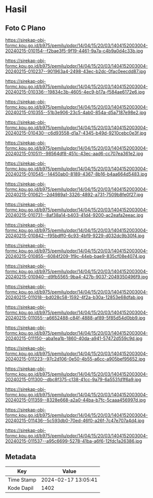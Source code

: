 # Hasil

## Foto C Plano

https://sirekap-obj-formc.kpu.go.id/b975/pemilu/pdpr/14/04/15/20/03/1404152003004-20240215-010154--f2bae3f5-9f19-4461-9a7a-c4b9a0d4c33b.jpg

https://sirekap-obj-formc.kpu.go.id/b975/pemilu/pdpr/14/04/15/20/03/1404152003004-20240215-010237--901963a4-2498-43ec-b2dc-0fac0eecdd87.jpg

https://sirekap-obj-formc.kpu.go.id/b975/pemilu/pdpr/14/04/15/20/03/1404152003004-20240215-010336--19834c3b-4605-4ec9-b17a-f584ae6172e6.jpg

https://sirekap-obj-formc.kpu.go.id/b975/pemilu/pdpr/14/04/15/20/03/1404152003004-20240215-010355--51b3e906-23c5-4ab0-854a-d5a7187e98e2.jpg

https://sirekap-obj-formc.kpu.go.id/b975/pemilu/pdpr/14/04/15/20/03/1404152003004-20240215-010430--c6d93558-d1a7-4345-b49d-9210cebc0e3f.jpg

https://sirekap-obj-formc.kpu.go.id/b975/pemilu/pdpr/14/04/15/20/03/1404152003004-20240215-010511--98564df8-451c-43ec-aad6-cc707ea361e2.jpg

https://sirekap-obj-formc.kpu.go.id/b975/pemilu/pdpr/14/04/15/20/03/1404152003004-20240215-010545--14450ab0-8189-4367-8b16-b4aa664d5483.jpg

https://sirekap-obj-formc.kpu.go.id/b975/pemilu/pdpr/14/04/15/20/03/1404152003004-20240215-010621--2d4989a1-3326-4892-a731-7509b8fe0f27.jpg

https://sirekap-obj-formc.kpu.go.id/b975/pemilu/pdpr/14/04/15/20/03/1404152003004-20240215-010731--8af38a14-b403-41d4-9200-ac2eafa2eeac.jpg

https://sirekap-obj-formc.kpu.go.id/b975/pemilu/pdpr/14/04/15/20/03/1404152003004-20240215-010842--f95bdff0-6c93-4bf9-9229-d032dc9b30f4.jpg

https://sirekap-obj-formc.kpu.go.id/b975/pemilu/pdpr/14/04/15/20/03/1404152003004-20240215-010855--6084f209-1f9c-44eb-bae9-835cf08e4074.jpg

https://sirekap-obj-formc.kpu.go.id/b975/pemilu/pdpr/14/04/15/20/03/1404152003004-20240215-010940--d9fb5565-9ba4-427b-9037-2049350496f9.jpg

https://sirekap-obj-formc.kpu.go.id/b975/pemilu/pdpr/14/04/15/20/03/1404152003004-20240215-011018--bd028c58-1592-4f2a-b30a-12853e68dfab.jpg

https://sirekap-obj-formc.kpu.go.id/b975/pemilu/pdpr/14/04/15/20/03/1404152003004-20240215-011055--a6652488-c84f-4888-af89-5f85d54d0bb9.jpg

https://sirekap-obj-formc.kpu.go.id/b975/pemilu/pdpr/14/04/15/20/03/1404152003004-20240215-011150--aba1ea1b-1860-40da-a941-57472d559c9d.jpg

https://sirekap-obj-formc.kpu.go.id/b975/pemilu/pdpr/14/04/15/20/03/1404152003004-20240215-011223--97c2d106-0e50-4b55-a6cc-a905bef95652.jpg

https://sirekap-obj-formc.kpu.go.id/b975/pemilu/pdpr/14/04/15/20/03/1404152003004-20240215-011300--dbc8f375-c138-41cc-9a79-6a5531d1f6a9.jpg

https://sirekap-obj-formc.kpu.go.id/b975/pemilu/pdpr/14/04/15/20/03/1404152003004-20240215-011359--8328e668-a2a0-44ba-b7fc-5caaa456997d.jpg

https://sirekap-obj-formc.kpu.go.id/b975/pemilu/pdpr/14/04/15/20/03/1404152003004-20240215-011436--5c593db0-70ed-46f0-a26f-7c47e707a4d4.jpg

https://sirekap-obj-formc.kpu.go.id/b975/pemilu/pdpr/14/04/15/20/03/1404152003004-20240215-011537--a95c6699-5278-41ba-a6f6-12fdc1a26386.jpg


## Metadata

| Key        | Value               |
| ---------- | ------------------- |
| Time Stamp | 2024-02-17 13:05:41 |
| Kode Dapil | 1402                |




